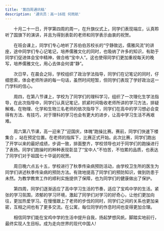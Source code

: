 ```yaml
---
title: '第四周通讯稿'
description: '通讯员：高一16班 何雨航'
---
```


　　十月二十一日，开学第四周的周一，在升旗仪式上，同学们表现端庄，认真聆听了国旗下的演讲，并且为得到表彰的老师和同学表示由衷的祝贺。

　　在班会课上，同学们专心地听了苏伯伯苏校长的“宁静致远，儒雅风流”的讲座，途中同学们专心记笔记，培养儒雅文化的同时，也吸纳了许多的知识，有助于同学们促进体会宝中精神，做合格“宝中人”。这也使得同学们更加重视每天的晚写，培养儒雅文化，用心去体会何谓“静”。

　　次日早，在晨会之际，学校组织了​政治学法指导，同学们在记笔记的同时，仔细思索，体会老师所讲的每一句话，虽然时间短暂，但同学们表现了学好政治这一门学科的信心。

　　周四，在第八节课上，学校为了同学们的理科学习，​组织了一次理化生学法指导，在此次指导中，同学们认真记笔记，抓紧时间吸收老师所讲的学习方法，排疑解难。在物理、化学和生物三名老师的依次指导下，同学们在高中的学习想必会变得有方法、有技巧，对于理科的学习也会有更大的进步，让高中学习生活不再艰难。

　　周六第八节课​，高一迎来了“迎国庆，体魄”跑操比赛。赛前，同学们快速下楼集合 ，站在预定位置。在老师的指挥下，比赛正式开始。此次比赛，同学们跑出了开学以来的最好成绩，步调一致，排面整齐，学校领导也对于同学们的跑操进行了表扬。同学们跑操时的种种表现彰显了“宝中人”不怕苦，不怕累的品质，也表达了同学们对于祖国七十华诞的祝贺。

　　周日晚六点五十五，学校进行了秋季传染病预防活动，由学校卫生所的医生为同学们讲述秋季传染病的预防方法。有效地提高了​同学们的预防知识，做到防患于未然。为教学教育工作的顺利实施提供了保障，也为同学们的健康做出了保护。

　　第四周，同学们逐渐适应了高中学习生活的节奏，适应了宝鸡中学的生活。紧张的学习氛围，浓郁的学习环境，激起了同学们对学习的好奇心，让他们更加向往，更加热爱学习。在慢慢跟上了老师的步伐的同时，同学们之间的关系也更加亲密，互相之间也有了更多交流。在公寓，每位同学的作息时间也变得更加合理。

　　相信同学们能在宝鸡中学的生活中提升自我，扬起梦想风帆，脚踏实地前行，最终实现人生目标。成为走向世界的现代中国人!
